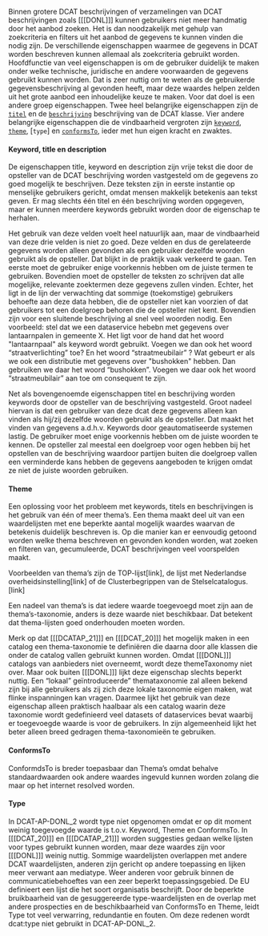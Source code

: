 Binnen grotere DCAT beschrijvingen of verzamelingen van DCAT beschrijvingen zoals [[[DONL]]] kunnen gebruikers niet meer handmatig door het aanbod zoeken. Het is dan noodzakelijk met gehulp van zoekcriteria en filters uit het aanbod de gegevens te kunnen vinden die nodig zijn. De verschillende eigenschappen waarmee de gegevens in DCAT worden beschreven kunnen allemaal als zoekcriteria gebruikt worden. Hoofdfunctie van veel eigenschappen is om de gebruiker duidelijk te maken onder welke technische, juridische en andere voorwaarden de gegevens gebruikt kunnen worden. Dat is zeer nuttig om te weten als de gebruikerde gegevensbeschrijving al gevonden heeft, maar deze waardes helpen zelden uit het grote aanbod een inhoudelijke keuze te maken. Voor dat doel
is een andere  groep eigenschappen. Twee heel belangrijke eigenschappen zijn de [`titel`](#dct-title) en de [`beschrijving`](#dct-description) beschrijving van de DCAT klasse.  Vier andere belangrijke eigenschappen die de vindbaarheid vergroten zijn  [`keyword`](#dcat-keyword), [`theme`](#dcat-theme), [`type`] en [`conformsTo`](#dct-conformsTo), ieder met hun eigen kracht en zwaktes.

#### Keyword, title en description

De eigenschappen title, keyword en description zijn vrije tekst die door de opsteller van de DCAT beschrijving worden vastgesteld om de gegevens zo goed mogelijk te beschrijven. Deze teksten zijn in eerste instantie op menselijke gebruikers gericht, omdat mensen makkelijk betekenis aan tekst geven. Er mag slechts één titel en één beschrijving worden opgegeven, maar er kunnen meerdere keywords gebruikt worden door de eigenschap te herhalen. 

Het gebruik van deze velden voelt heel natuurlijk aan, maar de vindbaarheid van deze drie velden is niet zo goed. Deze velden en dus de gerelateerde gegevens worden alleen gevonden als een gebruiker dezelfde woorden gebruikt als de opsteller. Dat blijkt in de praktijk vaak verkeerd te gaan. Ten eerste moet de gebruiker enige voorkennis hebben om de juiste termen te gebruiken. Bovendien moet de opsteller de teksten zo schrijven dat alle mogelijke, relevante zoektermen deze gegevens zullen vinden. Echter, het ligt in de lijn der verwachting dat sommige (toekomstige) gebruikers behoefte aan deze data hebben, die de opsteller niet kan voorzien of dat gebruikers tot een doelgroep behoren die de opsteller niet kent. Bovendien zijn voor een sluitende beschrijving al snel veel woorden nodig. Een voorbeeld: stel dat we een dataservice hebebn met gegevens over lantaarnpalen in gemeente X. Het ligt voor de hand dat het woord "lantaarnpaal" als keyword wordt gebruikt. Voegen we dan ook het woord “straatverlichting” toe? En het woord “straatmeubilair” ?
Wat gebeurt er als we ook een distributie met gegevens over "bushokken" hebben. Dan gebruiken we daar het woord “bushokken”. Voegen we daar ook het woord “straatmeubilair”  aan toe om consequent te zijn.

Net als bovengenoemde eigenschappen titel en beschrijving worden keywords door de opsteller van de beschrijving vastgesteld. Groot nadeel hiervan is dat een gebruiker van deze dcat deze gegevens alleen kan vinden als hij/zij dezelfde woorden gebruikt als de opsteller. Dat maakt het vinden van gegevens a.d.h.v. Keywords door geautomatiseerde systemen lastig.
De gebruiker moet enige voorkennis hebben om de juiste woorden te kennen. De opsteller zal meestal een doelgroep voor ogen hebben bij het opstellen van de beschrijving waardoor partijen buiten die doelgroep vallen een verminderde kans hebben de gegevens aangeboden te krijgen omdat ze niet de juiste woorden gebruiken. 


#### Theme

Een oplossing voor het probleem met keywords, titels en beschrijvingen is het gebruik van één of meer thema’s. Een thema maakt deel uit van een waardelijsten met ene beperkte aantal mogelijk waardes waarvan de betekenis duidelijk beschreven is. Op die manier kan er eenvoudig getoond worden welke thema beschreven en gevonden konden worden, wat zoeken en filteren van, gecumuleerde, DCAT beschrijvingen veel voorspelden maakt.

Voorbeelden van thema’s zijn de TOP-lijst[link], de lijst met Nederlandse overheidsinstelling[link] of de Clusterbegrippen van de Stelselcatalogus.[link]

Een nadeel van thema’s is dat iedere waarde toegevoegd moet zijn aan de thema’s-taxonomie, anders is deze waarde niet beschikbaar. Dat betekent dat thema-lijsten goed onderhouden moeten worden.

Merk op dat [[[DCATAP_21]]] en [[[DCAT_20]]] het mogelijk maken in een catalog een thema-taxonomie te definiëren die daarna door alle klassen die onder de catalog vallen gebruikt kunnen worden. 
Omdat [[[DONL]]] catalogs van aanbieders niet overneemt, wordt deze themeTaxonomy niet over.
Maar ook buiten [[[DONL]]] lijkt deze eigenschap slechts beperkt nuttig. Een “lokaal” geïntroduceerde” themataxonomie zal alleen bekend zijn bij alle gebruikers als zij zich deze lokale taxonomie eigen maken, wat flinke inspanningen kan vragen. Daarmee lijkt het gebruik van  deze eigenschap alleen praktisch haalbaar als een catalog waarin deze taxonomie wordt gedefinieerd veel datasets of dataservices bevat waarbij er toegevoegde waarde is voor de gebruikers. In zijn algemeenheid lijkt het beter alleen breed gedragen thema-taxonomieën te gebruiken.

#### ConformsTo
ConformdsTo is breder toepasbaar dan Thema’s omdat behalve standaardwaarden ook andere waardes ingevuld kunnen worden zolang die maar op het internet resolved worden.



#### Type

In DCAT-AP-DONL_2 wordt type niet opgenomen omdat er op dit moment weinig toegevoegde waarde is t.o.v. Keyword, Theme en ConformsTo. In [[[DCAT_20]]] en [[[DCATAP_21]]] worden suggesties gedaan welke lijsten voor types gebruikt kunnen worden, maar deze waardes zijn voor [[[DONL]]] weinig nuttig. Sommige waardelijsten overlappen met andere DCAT waardelijsten, anderen zijn gericht op andere toepassing en lijken meer verwant aan mediatype. Weer anderen voor gebruik binnen de communicatiebehoeftes van een zeer beperkt toepassingsgebied. De EU definieert een lijst die het soort organisatis beschrijft. Door de beperkte bruikbaarheid van de gesuggereerde type-waardelijsten en de overlap met andere prospecties en de beschikbaarheid van ConformsTo en Theme, leidt Type tot veel verwarring, redundantie en fouten. 
Om deze redenen wordt dcat:type niet gebruikt in DCAT-AP-DONL_2.
